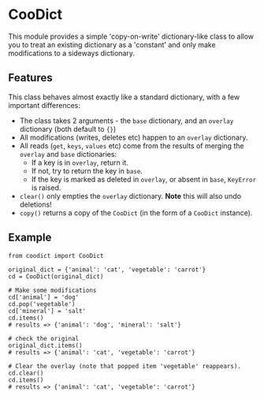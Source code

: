 CooDict
=======

This module provides a simple 'copy-on-write' dictionary-like class to allow you to treat an existing dictionary as a 'constant' and only make modifications to a sideways dictionary.

Features
--------

This class behaves almost exactly like a standard dictionary, with a few important differences:

* The class takes 2 arguments - the `base` dictionary, and an `overlay` dictionary (both default to `{}`)
* All modifications (writes, deletes etc) happen to an `overlay` dictionary.
* All reads (`get`, `keys`, `values` etc) come from the results of merging the `overlay` and `base` dictionaries:
  * If a key is in `overlay`, return it.
  * If not, try to return the key in `base`.
  * If the key is marked as deleted in `overlay`, or absent in `base`, `KeyError` is raised.
* `clear()` only empties the `overlay` dictionary. **Note** this will also undo deletions!
* `copy()` returns a copy of the `CooDict` (in the form of a `CooDict` instance).



Example
-------

```
from coodict import CooDict

original_dict = {'animal': 'cat', 'vegetable': 'carrot'}
cd = CooDict(original_dict)

# Make some modifications
cd['animal'] = 'dog'
cd.pop('vegetable')
cd['mineral'] = 'salt'
cd.items()
# results => {'animal': 'dog', 'mineral': 'salt'}

# check the original
original_dict.items()
# results => {'animal': 'cat', 'vegetable': 'carrot'}

# Clear the overlay (note that popped item 'vegetable' reappears).
cd.clear()
cd.items()
# results => {'animal': 'cat', 'vegetable': 'carrot'}

```
